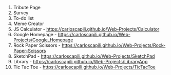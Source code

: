 1. Tribute Page 
2. Survey 
3. To-do list
4. Meme Creator
5. JS Calculator - https://carloscapili.github.io/Web-Projects/Calculator
6. Google Homepage - https://carloscapili.github.io/Web-Projects/Google_Homepage
7. Rock Paper Scissors - https://carloscapili.github.io/Web-Projects/Rock-Paper-Scissors
8. SketchPad - https://carloscapili.github.io/Web-Projects/SketchPad
9. Library - https://carloscapili.github.io/Web-Projects/LibraryApp
10. Tic Tac Toe - https://carloscapili.github.io/Web-Projects/TicTacToe

